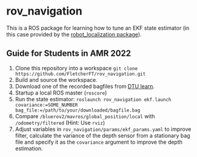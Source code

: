 # rov_navigation
This is a ROS package for learning how to tune an EKF state estimator (in this case provided by the [robot_localization package](http://wiki.ros.org/robot_localization)).

## Guide for Students in AMR 2022 ##

1. Clone this repository into a workspace `git clone https://github.com/FletcherFT/rov_navigation.git`
2. Build and source the workspace.
3. Download one of the recorded bagfiles from [DTU learn](learn.inside.dtu.dk).
4. Startup a local ROS master (`roscore`)
5. Run the state estimator: `roslaunch rov_navigation ekf.launch covariance:=SOME_NUMBER bag_file:=/path/to/your/downloaded/bagfile.bag`
6. Compare `/bluerov2/mavros/global_position/local` with `/odometry/filtered` (Hint: Use `rviz`)
7. Adjust variables in `rov_navigation/params/ekf_params.yaml` to improve filter, calculate the variance of the depth sensor from a stationary bag file and specify it as the `covariance` argument to improve the depth estimation.
